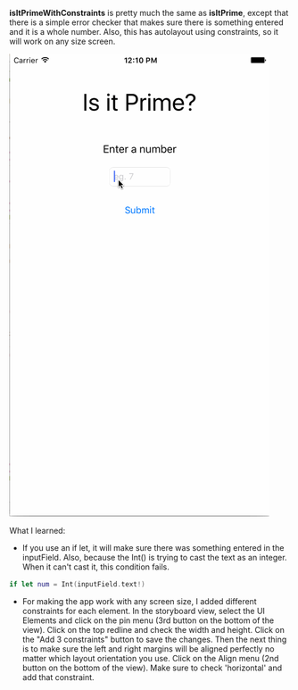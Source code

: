 **isItPrimeWithConstraints** is pretty much the same as **isItPrime**, except that there is a simple error checker that makes sure there is something entered and it is a whole number. Also, this has autolayout using constraints, so it will work on any size screen.

![image](https://raw.githubusercontent.com/anitay20/ios-tutorials/master/isItPrimeWithConstraints/isItPrimeWithConstraints.gif)


What I learned:
* If you use an if let, it will make sure there was something entered in the inputField. Also, because the Int() is trying to cast the text as an integer. When it can't cast it, this condition fails.
```swift
if let num = Int(inputField.text!)
```
* For making the app work with any screen size, I added different constraints for each element. In the storyboard view, select the UI Elements and click on the pin menu (3rd button on the bottom of the view). Click on the top redline and check the width and height. Click on the "Add 3 constraints" button to save the changes. Then the next thing is to make sure the left and right margins will be aligned perfectly no matter which layout orientation you use. Click on the Align menu (2nd button on the bottom of the view). Make sure to check 'horizontal' and add that constraint.
